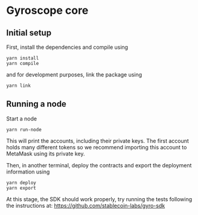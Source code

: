 # Gyroscope core

## Initial setup

First, install the dependencies and compile using


```
yarn install
yarn compile
```

and for development purposes, link the package using

```
yarn link
```

## Running a node

Start a node

```
yarn run-node
```

This will print the accounts, including their private keys.
The first account holds many different tokens so we recommend importing
this account to MetaMask using its private key.

Then, in another terminal, deploy the contracts and export the deployment information using

```
yarn deploy
yarn export
```

At this stage, the SDK should work properly, try running the tests following the instructions at: https://github.com/stablecoin-labs/gyro-sdk
